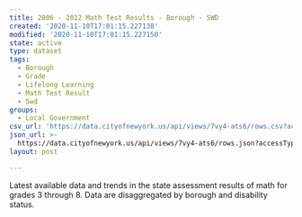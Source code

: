 ```yaml
---
title: 2006 - 2012 Math Test Results - Borough - SWD
created: '2020-11-10T17:01:15.227138'
modified: '2020-11-10T17:01:15.227150'
state: active
type: dataset
tags:
  - Borough
  - Grade
  - Lifelong Learning
  - Math Test Result
  - Swd
groups:
  - Local Government
csv_url: 'https://data.cityofnewyork.us/api/views/7vy4-ats6/rows.csv?accessType=DOWNLOAD'
json_url: >-
  https://data.cityofnewyork.us/api/views/7vy4-ats6/rows.json?accessType=DOWNLOAD
layout: post

---
```

Latest available data and trends in the state assessment results of math for grades 3 through 8. Data are disaggregated by borough and disability status.

